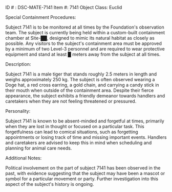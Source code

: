 ID # : DSC-MATE-7141
Item #: 7141
Object Class: Euclid

Special Containment Procedures:

Subject 7141 is to be monitored at all times by the Foundation's observation team. The subject is currently being held within a custom-built containment chamber at Site-██, designed to mimic its natural habitat as closely as possible. Any visitors to the subject's containment area must be approved by a minimum of two Level-3 personnel and are required to wear protective equipment and stand at least █ meters away from the subject at all times.

Description:

Subject 7141 is a male tiger that stands roughly 2.5 meters in length and weighs approximately 250 kg. The subject is often observed wearing a Doge hat, a red cross earring, a gold chain, and carrying a candy stick in their mouth when outside of the containment area. Despite their fierce appearance, the subject exhibits a friendly demeanor towards handlers and caretakers when they are not feeling threatened or pressured.

Personality:

Subject 7141 is known to be absent-minded and forgetful at times, primarily when they are lost in thought or focused on a particular task. This forgetfulness can lead to comical situations, such as forgetting appointments or losing track of time and missing important events. Handlers and caretakers are advised to keep this in mind when scheduling and planning for animal care needs.

Additional Notes:

Political involvement on the part of subject 7141 has been observed in the past, with evidence suggesting that the subject may have been a mascot or symbol for a particular movement or party. Further investigation into this aspect of the subject's history is ongoing.